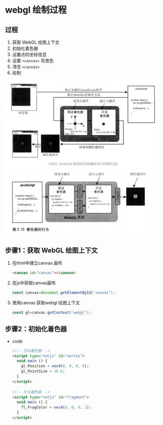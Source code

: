 # webgl 绘制过程

## 过程

1. 获取 WebGL 绘图上下文
2. 初始化着色器
3. 设置点的坐标信息
4. 设置 `<canvas>` 背景色
5. 清空 `<canvas>`
6. 绘制

  ![alt text](images/从执行javascript程序到浏览器中显示结果的过程.png)
  ![alt text](images/着色器行为.png)

## 步骤1：获取 WebGL 绘图上下文

1. 在html中建立canvas 画布

    ```html
    <canvas id="canvas"></canvas>
    ```

2. 在js中获取canvas画布

    ```js
    const canvas=document.getElementById('canvas’);
    ```

3. 使用canvas 获取webgl 绘图上下文

    ```js
    const gl=canvas.getContext('webgl’);
    ```

## 步骤2：初始化着色器

+ code

  ```html
  <!-- 顶点着色器 -->
  <script type="notjs" id="vertex">
    void main () {
      gl_Position = vec4(0, 0, 0, 0);
      gl_PointSize = 10.0;
    }
  </script>

  <!-- 片元着色器 -->
  <script type="notjs" id="fragment">
    void main () {
      fl_FragColor = vec4(0, 0, 0, 1);
    }
  </script>
  ```

